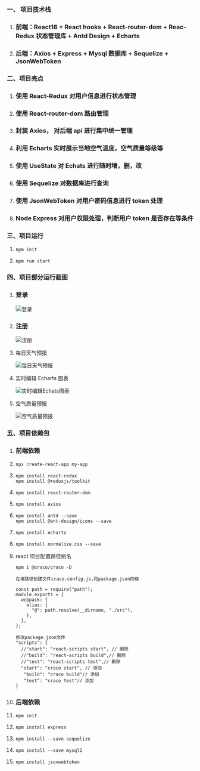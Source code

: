 ### 一、 项目技术栈

1. ### 前端：React18 + React hooks + React-router-dom + Reac-Redux 状态管理库 + Antd Design + Echarts

2. ### 后端：Axios + Express + Mysql 数据库 + Sequelize + JsonWebToken 

### 二、项目亮点

1. ### 使用 React-Redux 对用户信息进行状态管理

2. ### 使用 React-router-dom 路由管理

3. ### 封装 Axios， 对后端 api 进行集中统一管理

4. ### 利用 Echarts 实时展示当地空气温度，空气质量等级等

5. ### 使用 UseState 对 Echats 进行随时增，删，改

6. ### 使用 Sequelize 对数据库进行查询

7. ### 使用 JsonWebToken 对用户密码信息进行 token 处理

7. ### Node Express 对用户权限处理，判断用户 token 是否存在等条件

### 三、项目运行

1. ```shell
   npm init
   ```

2. ```shell
   npm run start
   ```

### 四、项目部分运行截图

1. ### 登录

   ![登录](https://picst.sunbangyan.cn/2023/11/05/71e3dd982c3f993adc7e9f16b4e9887a.png)

2. ### 注册

   ![注册](https://picss.sunbangyan.cn/2023/11/05/398950c8fec476e62ccd371ba79870c0.png)

3. 每日天气预报

   ![每日天气预报](https://picst.sunbangyan.cn/2023/11/05/95918e93813bf4ea9c910b51982c2e2d.png)

4. 实时编辑 Echarts 图表

   ![实时编辑Echats图表](https://picst.sunbangyan.cn/2023/11/05/008e9a7f4d1183d83a33b80114904439.png)

5. 空气质量预报

   ![空气质量预报](https://picdl.sunbangyan.cn/2023/11/05/3fdf734f4cedf81be0391cafa966df2c.png)

### 五、项目依赖包

1. ### 前端依赖

1. ``` shell 
   npx create-react-app my-app 
   ```

2. ```shell
   npm install react-redux
   npm install @reduxjs/toolkit
   ```

3. ```shell
   npm install react-router-dom
   ```

4. ```shell
   npm install axios
   ```

5. ```shell
   npm install antd --save
   npm install @ant-design/icons --save
   ```

7. ```shell
   npm install echarts
   ```

8. ```shell
   npm install normalize.css --save
   ```

9. react 项目配置路径别名

   ```shell
   npm i @craco/craco -D
   
   在根路径创建文件craco.config.js,和package.json同级
   
   const path = require("path");
   module.exports = {
     webpack: {
       alias: {
         "@": path.resolve(__dirname, "./src"),
       },
     },
   };
   
   修改package.json文件
   "scripts": {
     //"start": "react-scripts start", // 删除
     //"build": "react-scripts build",// 删除
     //"test": "react-scripts test",// 删除
     "start": "craco start", // 添加
      "build": "craco build"// 添加
      "test": "craco test"// 添加
   }
   ```

1. ### 后端依赖

1. ```shell
   npm init
   ```

2. ```shell
   npm install express
   ```

3. ```shell
   npm install --save sequelize 
   ```

4. ```shell
   npm install --save mysql2
   ```

5. ```shell
   npm install jsonwebtoken
   ```

   
